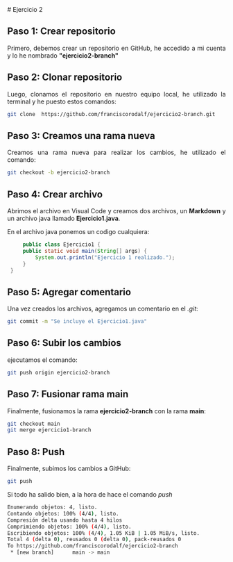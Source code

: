 <div align="justify"> 
# Ejercicio 2

## Paso 1: Crear repositorio
Primero, debemos crear un repositorio en GitHub, he accedido a mi cuenta y lo he nombrado <b>"ejercicio2-branch"</b>

## Paso 2: Clonar repositorio
Luego, clonamos el repositorio en nuestro equipo local, he utilizado la terminal y he puesto estos comandos:

```bash
git clone  https://github.com/franciscorodalf/ejercicio2-branch.git
```

## Paso 3: Creamos una rama nueva
Creamos una rama nueva para realizar los cambios, he utilizado el comando:

```bash
git checkout -b ejercicio2-branch
```
## Paso 4: Crear archivo
Abrimos el archivo en Visual Code y creamos dos archivos, un <b>Markdown</b> y un archivo java llamado <b>Ejercicio1.java</b>.

En el archivo java ponemos un codigo cualquiera:

```java
     public class Ejercicio1 {
     public static void main(String[] args) {
         System.out.println("Ejercicio 1 realizado.");
     }
 }    
```
## Paso 5: Agregar comentario
Una vez creados los archivos, agregamos un comentario en el <i>.git</i>:
```bash
git commit -m "Se incluye el Ejercicio1.java"
```

## Paso 6: Subir los cambios
ejecutamos el comando:
```bash
git push origin ejercicio2-branch
```
## Paso 7: Fusionar rama main
Finalmente, fusionamos la rama <b>ejercicio2-branch</b> con la rama <b>main</b>:
```bash
git checkout main
git merge ejercicio1-branch
```

## Paso 8: Push
Finalmente, subimos los cambios a GitHub:
```bash
git push
```

Si todo ha salido bien, a la hora de hace el comando <i>push</i>
```bash
Enumerando objetos: 4, listo.
Contando objetos: 100% (4/4), listo.
Compresión delta usando hasta 4 hilos
Comprimiendo objetos: 100% (4/4), listo.
Escribiendo objetos: 100% (4/4), 1.05 KiB | 1.05 MiB/s, listo.
Total 4 (delta 0), reusados 0 (delta 0), pack-reusados 0
To https://github.com/franciscorodalf/ejercicio2-branch
 * [new branch]      main -> main
```
</div>
